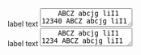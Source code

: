 <section>
  <label for="textarea">label text</label>
  <textarea class="au-text-input au-text-input--block" name="textarea" id="textarea">
    ABCZ abcjg liI1 12340 ABCZ abcjg liI1 12340
  </textarea>
</section>

<div class="au-body au-body--dark">
  <label for="textarea--dark">label text</label>
  <textarea class="au-text-input au-text-input--dark au-text-input--block" name="textarea--dark" id="textarea--dark">
    ABCZ abcjg liI1 1234 ABCZ abcjg liI1 12340
  </textarea>
</div>

